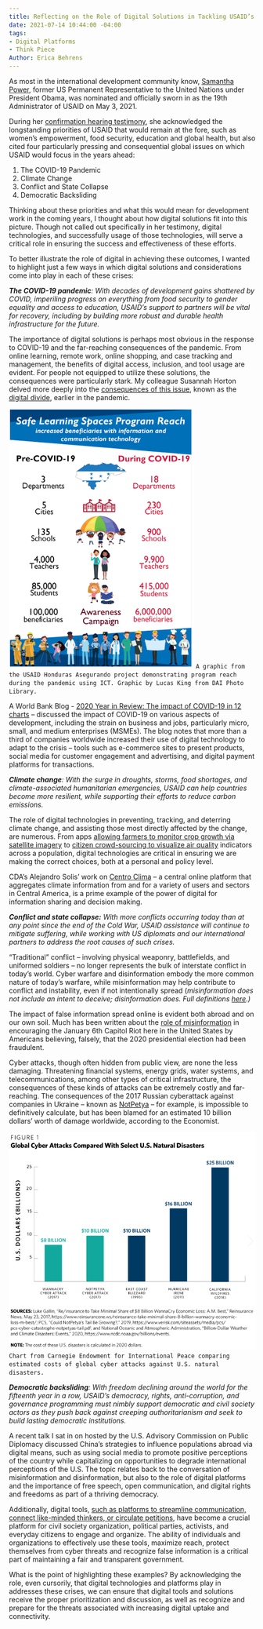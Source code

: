 ```yaml
---
title: Reflecting on the Role of Digital Solutions in Tackling USAID’s Global Priorities
date: 2021-07-14 10:44:00 -04:00
tags:
- Digital Platforms
- Think Piece
Author: Erica Behrens
---
```


As most in the international development community know, [Samantha Power](https://www.usaid.gov/who-we-are/organization/samantha-power), former US Permanent Representative to the United Nations under President Obama, was nominated and officially sworn in as the 19th Administrator of USAID on May 3, 2021.

During her [confirmation hearing testimony](https://www.foreign.senate.gov/imo/media/doc/032321_Power_Testimony.pdf), she acknowledged the longstanding priorities of USAID that would remain at the fore, such as women’s empowerment, food security, education and global health, but also cited four particularly pressing and consequential global issues on which USAID would focus in the years ahead:

1. The COVID-19 Pandemic
2. Climate Change
3. Conflict and State Collapse
4. Democratic Backsliding

Thinking about these priorities and what this would mean for development work in the coming years, I thought about how digital solutions fit into this picture. Though not called out specifically in her testimony, digital technologies, and successfully usage of those technologies, will serve a critical role in ensuring the success and effectiveness of these efforts.

<!--more-->

To better illustrate the role of digital in achieving these outcomes, I wanted to highlight just a few ways in which digital solutions and considerations come into play in each of these crises:

***The COVID-19 pandemic**: With decades of development gains shattered by COVID, imperiling progress on everything from food security to gender equality and access to education, USAID’s support to partners will be vital for recovery, including by building more robust and durable health infrastructure for the future.*

The importance of digital solutions is perhaps most obvious in the response to COVID-19 and the far-reaching consequences of the pandemic. From online learning, remote work, online shopping, and case tracking and management, the benefits of digital access, inclusion, and tool usage are evident. For people not equipped to utilize these solutions, the consequences were particularly stark. My colleague Susannah Horton delved more deeply into the [consequences of this issue](https://dai-global-digital.com/covid-19-the-importance-of-understanding-digital-divides-during-the-pandemic-response.html), known as the [digital divide](https://stats.oecd.org/glossary/detail.asp?ID=4719), earlier in the pandemic.

![Increased Reach Infographic_small.PNG](/uploads/Increased%20Reach%20Infographic_small.PNG)
`A graphic from the USAID Honduras Asegurando project demonstrating program reach during the pandemic using ICT. Graphic by Lucas King from DAI Photo Library.`

A World Bank Blog - [2020 Year in Review: The impact of COVID-19 in 12 charts](https://blogs.worldbank.org/voices/2020-year-review-impact-covid-19-12-charts) – discussed the impact of COVID-19 on various aspects of development, including the strain on business and jobs, particularly micro, small, and medium enterprises (MSMEs). The blog notes that more than a third of companies worldwide increased their use of digital technology to adapt to the crisis – tools such as e-commerce sites to present products, social media for customer engagement and advertising, and digital payment platforms for transactions.

***Climate change**: With the surge in droughts, storms, food shortages, and climate-associated humanitarian emergencies, USAID can help countries become more resilient, while supporting their efforts to reduce carbon emissions.*

The role of digital technologies in preventing, tracking, and deterring climate change, and assisting those most directly affected by the change, are numerous. From apps [allowing farmers to monitor crop growth via satellite imagery](https://www.wired.com/story/app-lets-farmers-monitor-crops-from-the-sky/) to [citizen crowd-sourcing to visualize air quality](https://2016.spaceappschallenge.org/challenges/earth/aircheck/projects/air-guardian) indicators across a population, digital technologies are critical in ensuring we are making the correct choices, both at a personal and policy level.

CDA’s Alejandro Solis’ work on [Centro Clima](https://centroclima.org/) – a central online platform that aggregates climate information from and for a variety of users and sectors in Central America, is a prime example of the power of digital for information sharing and decision making.

***Conflict and state collapse:** With more conflicts occurring today than at any point since the end of the Cold War, USAID assistance will continue to mitigate suffering, while working with US diplomats and our international partners to address the root causes of such crises.*

“Traditional” conflict – involving physical weaponry, battlefields, and uniformed soldiers – no longer represents the bulk of interstate conflict in today’s world. Cyber warfare and disinformation embody the more common nature of today’s warfare, while misinformation may help contribute to conflict and instability, even if not intentionally spread (*misinformation does not include an intent to deceive; disinformation does. Full definitions [here](https://www.dictionary.com/e/misinformation-vs-disinformation-get-informed-on-the-difference/).)*

The impact of false information spread online is evident both abroad and on our own soil. Much has been written about the [role of misinformation](https://www.brookings.edu/blog/techtank/2021/01/11/the-role-of-misinformation-in-trumps-insurrection/) in encouraging the January 6th Capitol Riot here in the United States by Americans believing, falsely, that the 2020 presidential election had been fraudulent.

Cyber attacks, though often hidden from public view, are none the less damaging. Threatening financial systems, energy grids, water systems, and telecommunications, among other types of critical infrastructure, the consequences of these kinds of attacks can be extremely costly and far-reaching. The consequences of the 2017 Russian cyberattack against companies in Ukraine – known as [NotPetya](https://www.bbc.com/news/uk-politics-43062113) – for example, is impossible to definitively calculate, but has been blamed for an estimated 10 billion dollars’ worth of damage worldwide, according to the Economist.

![Carnegie Screenshot.PNG](/uploads/Carnegie%20Screenshot.PNG)
`Chart from Carnegie Endowment for International Peace comparing estimated costs of global cyber attacks against U.S. natural disasters.`

***Democratic backsliding**: With freedom declining around the world for the fifteenth year in a row, USAID’s democracy, rights, anti-corruption, and governance programming must nimbly support democratic and civil society actors as they push back against creeping authoritarianism and seek to build lasting democratic institutions.*

A recent talk I sat in on hosted by the U.S. Advisory Commission on Public Diplomacy discussed China’s strategies to influence populations abroad via digital means, such as using social media to promote positive perceptions of the country while capitalizing on opportunities to degrade international perceptions of the U.S. The topic relates back to the conversation of misinformation and disinformation, but also to the role of digital platforms and the importance of free speech, open communication, and digital rights and freedoms as part of a thriving democracy.

Additionally, digital tools, [such as platforms to streamline communication, connect like-minded thinkers, or circulate petitions](https://dai-global-digital.com/ict-for-dummies-democracy-promotion-edition.html), have become a crucial platform for civil society organization, political parties, activists, and everyday citizens to engage and organize. The ability of individuals and organizations to effectively use these tools, maximize reach, protect themselves from cyber threats and recognize false information is a critical part of maintaining a fair and transparent government.

What is the point of highlighting these examples? By acknowledging the role, even cursorily, that digital technologies and platforms play in addresses these crises, we can ensure that digital tools and solutions receive the proper prioritization and discussion, as well as recognize and prepare for the threats associated with increasing digital uptake and connectivity.